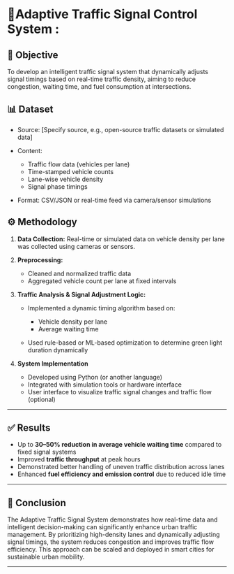 # 🚦Adaptive Traffic Signal Control System :

## 📌 Objective

To develop an intelligent traffic signal system that dynamically adjusts signal timings based on real-time traffic density, aiming to reduce congestion, waiting time, and fuel consumption at intersections.

## 📊 Dataset

* Source: \[Specify source, e.g., open-source traffic datasets or simulated data]
* Content:

  * Traffic flow data (vehicles per lane)
  * Time-stamped vehicle counts
  * Lane-wise vehicle density
  * Signal phase timings
* Format: CSV/JSON or real-time feed via camera/sensor simulations


## ⚙️ Methodology

1. **Data Collection:**
   Real-time or simulated data on vehicle density per lane was collected using cameras or sensors.

2. **Preprocessing:**

   * Cleaned and normalized traffic data
   * Aggregated vehicle count per lane at fixed intervals

3. **Traffic Analysis & Signal Adjustment Logic:**

   * Implemented a dynamic timing algorithm based on:

     * Vehicle density per lane
     * Average waiting time
   * Used rule-based or ML-based optimization to determine green light duration dynamically

4. **System Implementation**

   * Developed using Python (or another language)
   * Integrated with simulation tools or hardware interface
   * User interface to visualize traffic signal changes and traffic flow (optional)

---

## ✅ Results

* Up to **30–50% reduction in average vehicle waiting time** compared to fixed signal systems
* Improved **traffic throughput** at peak hours
* Demonstrated better handling of uneven traffic distribution across lanes
* Enhanced **fuel efficiency and emission control** due to reduced idle time

>

---

## 🏁 Conclusion

The Adaptive Traffic Signal System demonstrates how real-time data and intelligent decision-making can significantly enhance urban traffic management. By prioritizing high-density lanes and dynamically adjusting signal timings, the system reduces congestion and improves traffic flow efficiency. This approach can be scaled and deployed in smart cities for sustainable urban mobility.

---




